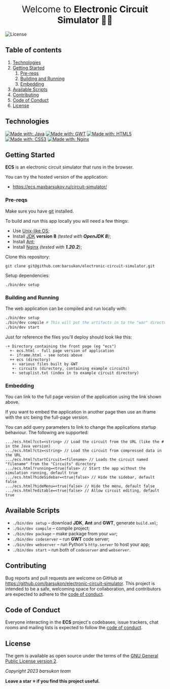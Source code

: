 <h1 align="center"style="font-weight:normal;">Welcome to <strong>Electronic Circuit Simulator </strong>🔋👋</h1>

![License](https://img.shields.io/github/license/barsukon/electronic-circuit-simulator)

## Table of contents
1. [Technologies](#technologies)
2. [Getting Started](#getting-started)
    1. [Pre-reqs](#pre-reqs)
    2. [Building and Running](#run)
    3. [Embedding](#embedding)
3. [Available Scripts](#scripts)
4. [Contributing](#contributing)
5. [Code of Conduct](#code-of-conduct)
6. [License](#license)

## Technologies <a name="technologies"></a>

[![Made with: Java](https://img.shields.io/badge/java-%23ED8B00.svg?style=for-the-badge&logo=openjdk&logoColor=white)](https://openjdk.org/)
[![Made with: GWT](https://img.shields.io/badge/GWT-%23FF0000.svg?style=for-the-badge&logo=GWT&logoColor=white)](https://www.gwtproject.org/)
[![Made with: HTML5](https://img.shields.io/badge/html5-%23E34F26.svg?style=for-the-badge&logo=html5&logoColor=white)](https://www.w3schools.com/html/)
[![Made with: CSS3](https://img.shields.io/badge/css3-%231572B6.svg?style=for-the-badge&logo=css3&logoColor=white)](https://developer.mozilla.org/en-US/docs/Web/CSS)
[![Made with: Nginx](https://img.shields.io/badge/nginx-009900?style=for-the-badge&logo=nginx&logoColor=white)](https://nginx.org/)

## Getting Started <a name="getting-started"></a>

**ECS** is an electronic circuit simulator that runs in the browser.

You can try the hosted version of the application:

- https://ecs.maxbarsukov.ru/circuit-simulator/

### Pre-reqs <a name="pre-reqs"></a>

Make sure you have [git](https://git-scm.com/) installed.

To build and run this app locally you will need a few things:

- Use [Unix-like OS](https://www.quora.com/Why-do-people-hate-Windows);
- Install [JDK](https://openjdk.org/) **version 8** *(tested with **OpenJDK 8**)*;
- Install [Ant](https://ant.apache.org/);
- Install [Nginx](https://nginx.org/ru/download.html) *(tested with **1.20.2**)*;


Clone this repository:

    git clone git@github.com:barsukon/electronic-circuit-simulator.git

Setup dependencies:

    ./bin/dev setup


### Building and Running <a name="run"></a>

The web application can be compiled and run locally with:

```bash
./bin/dev setup
./bin/dev compile # This will put the artifacts in to the "war" directory
./bin/dev start
```

Just for reference the files you'll deploy should look like this:

```
-+ Directory containing the front page (eg "ecs")
  +- ecs.html - full page version of application
  +- iframe.html - see notes above
  ++ ecs (directory)
   +- various files built by GWT
   +- circuits (directory, containing example circuits)
   +- setuplist.txt (index in to example circuit directory)
```

### Embedding <a name="embedding"></a>

You can link to the full page version of the application using the link shown above.

If you want to embed the application in another page then use an iframe with the src being the full-page version.

You can add query parameters to link to change the applications startup behaviour. The following are supported:

```
.../ecs.html?cct=<string> // Load the circuit from the URL (like the # in the Java version)
.../ecs.html?ctz=<string> // Load the circuit from compressed data in the URL
.../ecs.html?startCircuit=<filename> // Loads the circuit named "filename" from the "Circuits" directory
.../ecs.html?running=<true|false> // Start the app without the simulation running, default true
.../ecs.html?hideSidebar=<true|false> // Hide the sidebar, default false
.../ecs.html?hideMenu=<true|false> // Hide the menu, default false
.../ecs.html?editable=<true|false> // Allow circuit editing, default true
```

## Available Scripts <a name="scripts"></a>

- `./bin/dev setup` – download **JDK**, **Ant** and **GWT**, generate `build.xml`;
- `./bin/dev compile` – compile project;
- `./bin/dev package` – make package from your `war`;
- `./bin/dev codeserver` – run **GWT** code server;
- `./bin/dev webserver` – run Python's `http.server` to host your app;
- `./bin/dev start` – run both of `codeserver` and `webserver`.

## Contributing <a name="contributing"></a>

Bug reports and pull requests are welcome on GitHub at https://github.com/barsukon/electronic-circuit-simulator.
This project is intended to be a safe, welcoming space for collaboration, and contributors are expected to adhere to the [code of conduct](https://github.com/barsukon/electronic-circuit-simulator/blob/master/CODE_OF_CONDUCT.md).


## Code of Conduct <a name="code-of-conduct"></a>

Everyone interacting in the **ECS** project's codebases, issue trackers, chat rooms and mailing lists is expected to follow the [code of conduct](https://github.com/barsukon/electronic-circuit-simulator/blob/master/CODE_OF_CONDUCT.md).


## License <a name="license"></a>

The gem is available as open source under the terms of the [GNU General Public License version 2](https://opensource.org/license/gpl-2-0).

*Copyright 2023 barsukon team*

**Leave a star ⭐ if you find this project useful.**
